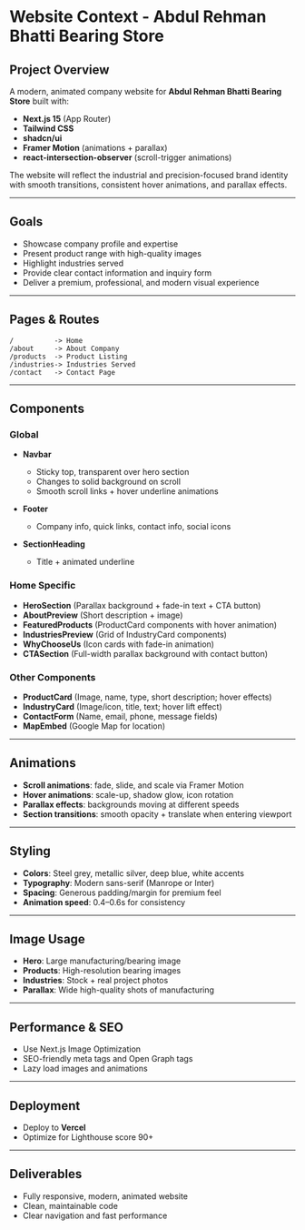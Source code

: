 # Website Context - Abdul Rehman Bhatti Bearing Store

## Project Overview

A modern, animated company website for **Abdul Rehman Bhatti Bearing Store** built with:

- **Next.js 15** (App Router)
- **Tailwind CSS**
- **shadcn/ui**
- **Framer Motion** (animations + parallax)
- **react-intersection-observer** (scroll-trigger animations)

The website will reflect the industrial and precision-focused brand identity with smooth transitions, consistent hover animations, and parallax effects.

---

## Goals

- Showcase company profile and expertise
- Present product range with high-quality images
- Highlight industries served
- Provide clear contact information and inquiry form
- Deliver a premium, professional, and modern visual experience

---

## Pages & Routes

```
/          -> Home
/about     -> About Company
/products  -> Product Listing
/industries-> Industries Served
/contact   -> Contact Page
```

---

## Components

### Global

- **Navbar**

  - Sticky top, transparent over hero section
  - Changes to solid background on scroll
  - Smooth scroll links + hover underline animations

- **Footer**

  - Company info, quick links, contact info, social icons

- **SectionHeading**

  - Title + animated underline

### Home Specific

- **HeroSection** (Parallax background + fade-in text + CTA button)
- **AboutPreview** (Short description + image)
- **FeaturedProducts** (ProductCard components with hover animation)
- **IndustriesPreview** (Grid of IndustryCard components)
- **WhyChooseUs** (Icon cards with fade-in animation)
- **CTASection** (Full-width parallax background with contact button)

### Other Components

- **ProductCard** (Image, name, type, short description; hover effects)
- **IndustryCard** (Image/icon, title, text; hover lift effect)
- **ContactForm** (Name, email, phone, message fields)
- **MapEmbed** (Google Map for location)

---

## Animations

- **Scroll animations**: fade, slide, and scale via Framer Motion
- **Hover animations**: scale-up, shadow glow, icon rotation
- **Parallax effects**: backgrounds moving at different speeds
- **Section transitions**: smooth opacity + translate when entering viewport

---

## Styling

- **Colors**: Steel grey, metallic silver, deep blue, white accents
- **Typography**: Modern sans-serif (Manrope or Inter)
- **Spacing**: Generous padding/margin for premium feel
- **Animation speed**: 0.4–0.6s for consistency

---

## Image Usage

- **Hero**: Large manufacturing/bearing image
- **Products**: High-resolution bearing images
- **Industries**: Stock + real project photos
- **Parallax**: Wide high-quality shots of manufacturing

---

## Performance & SEO

- Use Next.js Image Optimization
- SEO-friendly meta tags and Open Graph tags
- Lazy load images and animations

---

## Deployment

- Deploy to **Vercel**
- Optimize for Lighthouse score 90+

---

## Deliverables

- Fully responsive, modern, animated website
- Clean, maintainable code
- Clear navigation and fast performance
